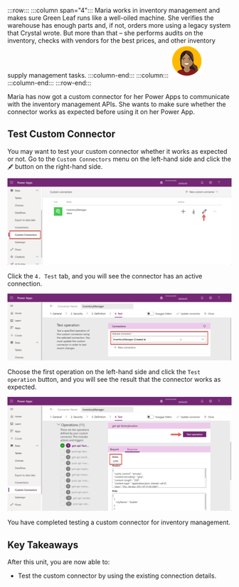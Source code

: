 :::row:::
  :::column span="4":::
    Maria works in inventory management and makes sure Green Leaf runs like a well-oiled machine. She verifies the warehouse has enough parts and, if not, orders more using a legacy system that Crystal wrote. But more than that – she performs audits on the inventory, checks with vendors for the best prices, and other inventory supply management tasks.
  :::column-end:::
  :::column:::
    ![Cartoon depiction of Maria](../../shared/media/maria.png)
  :::column-end:::
:::row-end:::

Maria has now got a custom connector for her Power Apps to communicate with the inventory management APIs. She wants to make sure whether the connector works as expected before using it on her Power App.


## Test Custom Connector ##


You may want to test your custom connector whether it works as expected or not. Go to the `Custom Connectors` menu on the left-hand side and click the `🖋` button on the right-hand side.

![Update Custom Connector][image-01]

Click the `4. Test` tab, and you will see the connector has an active connection.

![Custom Connector Test Tab][image-02]

Choose the first operation on the left-hand side and click the `Test operation` button, and you will see the result that the connector works as expected.

![Custom Connector Test Operation][image-03]

You have completed testing a custom connector for inventory management.


## Key Takeaways ##

After this unit, you are now able to:

* Test the custom connector by using the existing connection details.


[image-01]: ../media/4-test-custom-connector-01.png
[image-02]: ../media/4-test-custom-connector-02.png
[image-03]: ../media/4-test-custom-connector-03.png

